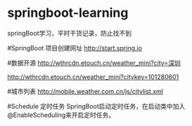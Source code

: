 # springboot-learning
springBoot学习，平时干货记录，防止找不到

#SpringBoot 项目创建网址
http://start.spring.io

#数据开源
http://wthrcdn.etouch.cn/weather_mini?city=深圳

http://wthrcdn.etouch.cn/weather_mini?citykey=101280601

#城市列表
http://mobile.weather.com.cn/js/citylist.xml

#Schedule 定时任务
SpringBoot启动定时任务，在启动类中加入@EnableScheduling来开启定时任务。

